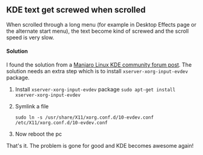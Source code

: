 ## KDE text get screwed when scrolled

When scrolled through a long menu \(for example in Desktop Effects page or the alternate start menu\), the text become kind of screwed and the scroll speed is very slow. 

#### Solution

I found the solution from a [Manjaro Linux KDE community forum post](https://forum.manjaro.org/t/kde-menu-text-screwed-up-when-scrolling/21918/17). The solution needs an extra step which is to install `xserver-xorg-input-evdev` package.

1. Install `xserver-xorg-input-evdev` package
   `sudo apt-get install xserver-xorg-input-evdev`

2. Symlink a file

   `sudo ln -s /usr/share/X11/xorg.conf.d/10-evdev.conf /etc/X11/xorg.conf.d/10-evdev.conf`

3. Now reboot the pc

That's it. The problem is gone for good and KDE becomes awesome again!





